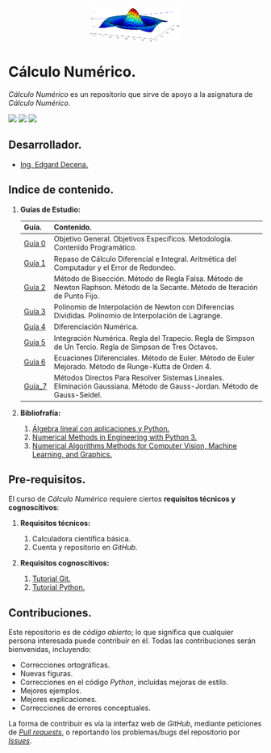 <div align = "center">
    <img src = "imagenes/logo_calculo_numerico.png" width = "180" height = "70" />
</div>

# Cálculo Numérico.

*Cálculo Numérico* es un repositorio que sirve de apoyo a la asignatura de *Cálculo Numérico*.

<a href="https://nbviewer.jupyter.org/github/ejdecena/calculo_numerico/tree/master/"><img src="https://img.shields.io/badge/Visualizar-NBViewer-orange"/></a> <img src="https://img.shields.io/badge/License-MIT-green" /> <img src="https://img.shields.io/badge/Python-3.5-blue" />

## Desarrollador.

* [Ing. Edgard Decena.](mailto:edecena@gmail.com)

<a name = "indice"></a>

## Indice de contenido.

1. **Guías de Estudio:**
    
    | Guía. | Contenido. |
    | --- | --- |
    | [Guía 0](guias/1_guia_calculo_numerico.pdf) | Objetivo General. Objetivos Específicos. Metodología. Contenido Programático. |
    | [Guía 1](guias/1_guia_calculo_numerico.pdf) | Repaso de Cálculo Diferencial e Integral. Aritmética del Computador y el Error de Redondeo. |
    | [Guía 2](guias/2_guia_calculo_numerico.pdf) | Método de Bisección. Método de Regla Falsa. Método de Newton Raphson. Método de la Secante. Método de Iteración de Punto Fijo. |
    | [Guía 3](guias/3_guia_calculo_numerico.pdf) | Polinomio de Interpolación de Newton con Diferencias Divididas. Polinomio de Interpolación de Lagrange. |
    | [Guía 4](guias/4_guia_calculo_numerico.pdf) | Diferenciación Numérica. |
    | [Guía 5](guias/5_guia_calculo_numerico.pdf) | Integración Numérica. Regla del Trapecio. Regla de Simpson de Un Tercio. Regla de Simpson de Tres Octavos. |
    | [Guía 6](guias/6_guia_calculo_numerico.pdf) | Ecuaciones Diferenciales. Método de Euler. Método de Euler Mejorado. Método de Runge-Kutta de Orden 4. |
    | [Guía_7](guias/7_guia_calculo_numerico.pdf) | Métodos Directos Para Resolver Sistemas Lineales. Eliminación Gaussiana. Método de Gauss-Jordan. Método de Gauss-Seidel. |
    
1. **Bibliofrafía:**
    1. [Álgebra lineal con aplicaciones y Python.](libros/Libro_Algebra_Lineal_con_Aplicaciones_Python.pdf)
    1. [Numerical Methods in Engineering with Python 3.](libros/Libro_Jaan_Kiusalaas_2013_Numerical_Methods_in_Engineering_Python_3ed.pdf)
    1. [Numerical Algorithms Methods for Computer Vision, Machine Learning, and Graphics.](libros/Libro_Numerical_Algorithms_Methods_for_Machine_Learning.pdf)

## Pre-requisitos.

El curso de *Cálculo Numérico* requiere ciertos **requisitos técnicos y cognoscitivos**:

1. **Requisitos técnicos:**
    1. Calculadora científica básica.
    1. Cuenta y repositorio en *GitHub*.

1. **Requisitos cognoscitivos:**
    1. [Tutorial Git.](https://github.com/ejdecena/tutorial_git)
    1. [Tutorial Python.](https://github.com/ejdecena/tutorial_python)

## Contribuciones.

Este repositorio es de *código abierto*; lo que significa que cualquier persona interesada puede contribuir en él. Todas las contribuciones serán bienvenidas, incluyendo:

* Correcciones ortográficas.
* Nuevas figuras.
* Correcciones en el código *Python*, incluídas mejoras de estilo.
* Mejores ejemplos.
* Mejores explicaciones. 
* Correcciones de errores conceptuales.

La forma de contribuir es vía la interfaz web de *GitHub*, mediante peticiones de [*Pull requests*](https://github.com/ejdecena/calculo_numerico/pulls), o reportando los problemas/bugs del repositorio por [*Issues*](https://github.com/ejdecena/calculo_numerico/issues).